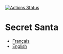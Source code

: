 [![Actions Status](https://github.com/ludwigdn/secret-santa/workflows/.NET%20Core/badge.svg)](https://github.com/ludwigdn/secret-santa/actions)

# Secret Santa

- [Français](https://github.com/ludwigdn/secret-santa/blob/main/README/fr.md)
- [English](https://github.com/ludwigdn/secret-santa/blob/main/README/en.md)